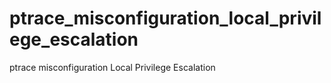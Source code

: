 # ptrace_misconfiguration_local_privilege_escalation
ptrace misconfiguration Local Privilege Escalation
